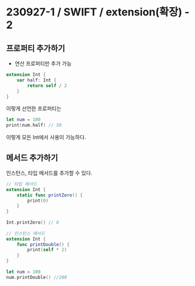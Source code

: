 # 230927-1 / SWIFT / extension(확장) - 2

## 프로퍼티 추가하기 

* 연산 프로퍼티만 추가 가능

```swift
extension Int {
    var half: Int {
        return self / 2
    }
}
```

이렇게 선언한 프로퍼티는 

```swift
let num = 100
print(num.half) // 50
```

이렇게 모든 Int에서 사용이 가능하다. 

## 메서드 추가하기 

인스턴스, 타입 메서드를 추가할 수 있다. 

```swift
// 타입 메서드
extension Int {
    static func printZero() {
        print(0)
    }
}
 
Int.printZero() // 0
 
// 인스턴스 메서드
extension Int {
    func printDouble() {
        print(self * 2)
    }
}
 
let num = 100
num.printDouble() //200
```
